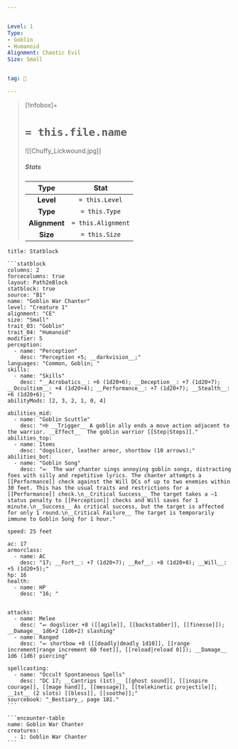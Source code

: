 ```yaml
---


Level: 1
Type:
- Goblin
- Humanoid
Alignment: Chaotic Evil
Size: Small


tag: 👹

---
```



> [!infobox]+
> #  `= this.file.name`
> ![[Chuffy_Lickwound.jpg]]
> ##### Stats
> Type | Stat |
> :---:|:---:|
> **Level** | `= this.Level` |
> **Type** | `= this.Type` |
> **Alignment** | `= this.Alignment` |
> **Size** | `= this.Size` |



````ad-info
title: Statblock

```statblock
columns: 2
forcecolumns: true
layout: Path2eBlock
statblock: true
source: "B1"
name: "Goblin War Chanter"
level: "Creature 1"
alignment: "CE"
size: "Small"
trait_03: "Goblin"
trait_04: "Humanoid"
modifier: 5
perception:
  - name: "Perception"
    desc: "Perception +5; __darkvision__;"
languages: "Common, Goblin; "
skills:
  - name: "Skills"
    desc: "__Acrobatics__: +6 (1d20+6); __Deception__: +7 (1d20+7); __Occultism__: +4 (1d20+4); __Performance__: +7 (1d20+7); __Stealth__: +6 (1d20+6); "
abilityMods: [2, 3, 2, 1, 0, 4]

abilities_mid:
  - name: "Goblin Scuttle"
    desc: "⬲ __Trigger__ A goblin ally ends a move action adjacent to the warrior. __Effect__  The goblin warrior [[Step|Steps]]."
abilities_top:
  - name: Items
    desc: "dogslicer, leather armor, shortbow (10 arrows);"
abilities_bot:
  - name: "Goblin Song"
    desc: "⬻  The war chanter sings annoying goblin songs, distracting foes with silly and repetitive lyrics. The chanter attempts a [[Performance]] check against the Will DCs of up to two enemies within 30 feet. This has the usual traits and restrictions for a [[Performance]] check.\n__Critical Success__ The target takes a –1 status penalty to [[Perception]] checks and Will saves for 1 minute.\n__Success__ As critical success, but the target is affected for only 1 round.\n__Critical Failure__ The target is temporarily immune to Goblin Song for 1 hour."

speed: 25 feet

ac: 17
armorclass:
  - name: AC
    desc: "17; __Fort__: +7 (1d20+7); __Ref__: +8 (1d20+8); __Will__: +5 (1d20+5);"
hp: 16
health:
  - name: HP
    desc: "16; "


attacks:
  - name: Melee
    desc: "⬻ dogslicer +8 ([[agile]], [[backstabber]], [[finesse]]); __Damage__ 1d6+2 (1d6+2) slashing"
  - name: Ranged
    desc: "⬻ shortbow +8 ([[deadly|deadly 1d10]], [[range increment|range increment 60 feet]], [[reload|reload 0]]); __Damage__ 1d6 (1d6) piercing"

spellcasting:
  - name: "Occult Spontaneous Spells"
    desc: "DC 17; __Cantrips (1st)__ [[ghost sound]], [[inspire courage]], [[mage hand]], [[message]], [[telekinetic projectile]]; __1st__ (2 slots) [[bless]], [[soothe]];"
sourcebook: "_Bestiary_, page 181."
```

```encounter-table
name: Goblin War Chanter
creatures:
  - 1: Goblin War Chanter
```

````


